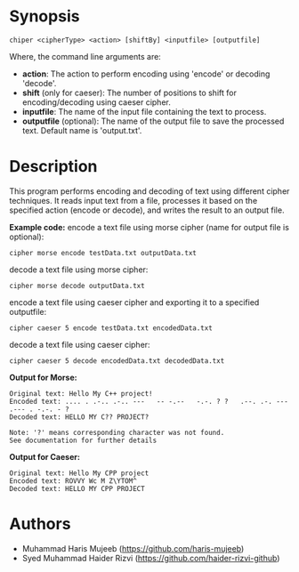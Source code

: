 # Synopsis
```
chiper <cipherType> <action> [shiftBy] <inputfile> [outputfile]
```
Where, the command line arguments are:
* **action**: The action to perform encoding using 'encode' or decoding 'decode'.
* **shift** (only for caeser): The number of positions to shift for encoding/decoding using caeser cipher.
* **inputfile**: The name of the input file containing the text to process.
* **outputfile** (optional): The name of the output file to save the processed text. Default name is 'output.txt'.

# Description
This program performs encoding and decoding of text using different cipher techniques. It reads input text from a file, processes it based on the specified action (encode or decode), and writes the result to an output file.


**Example code:**
encode a text file using morse cipher (name for output file is optional): 
```
cipher morse encode testData.txt outputData.txt 
```
decode a text file using morse cipher:
```
cipher morse decode outputData.txt 
```

encode a text file using caeser cipher and exporting it to a specified outputfile:
```
cipher caeser 5 encode testData.txt encodedData.txt
```
decode a text file using caeser cipher: 
```
cipher caeser 5 decode encodedData.txt decodedData.txt 
```

**Output for Morse:**
```
Original text: Hello My C++ project!
Encoded text: .... . .-.. .-.. ---   -- -.--   -.-. ? ?   .--. .-. --- .--- . -.-. - ?
Decoded text: HELLO MY C?? PROJECT?

Note: '?' means corresponding character was not found.
See documentation for further details
```

**Output for Caeser:**
```
Original text: Hello My CPP project
Encoded text: ROVVY Wc M Z\YTOM^
Decoded text: HELLO MY CPP PROJECT
```

# Authors
- Muhammad Haris Mujeeb (https://github.com/haris-mujeeb)
- Syed Muhammad Haider Rizvi (https://github.com/haider-rizvi-github)
